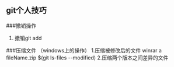 git个人技巧
---
###撤销操作
1. 撤销git add

###压缩文件 （windows上的操作）
1.压缩被修改后的文件
winrar a fileName.zip $(git ls-files --modified)
2.压缩两个版本之间差异的文件
